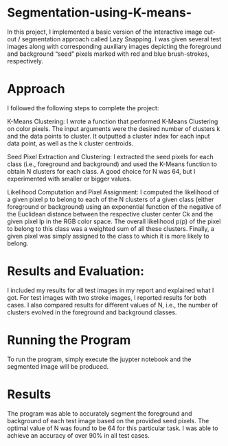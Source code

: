 # Segmentation-using-K-means-
In this project, I implemented a basic version of the interactive image cut-out / segmentation approach called Lazy Snapping. I was given several test images along with corresponding auxiliary images depicting the foreground and background “seed” pixels marked with red and blue brush-strokes, respectively. 

# Approach
I followed the following steps to complete the project:

K-Means Clustering: I wrote a function that performed K-Means Clustering on color pixels. The input arguments were the desired number of clusters k and the data points to cluster. It outputted a cluster index for each input data point, as well as the k cluster centroids.

Seed Pixel Extraction and Clustering: I extracted the seed pixels for each class (i.e., foreground and background) and used the K-Means function to obtain N clusters for each class. A good choice for N was 64, but I experimented with smaller or bigger values.

Likelihood Computation and Pixel Assignment: I computed the likelihood of a given pixel p to belong to each of the N clusters of a given class (either foreground or background) using an exponential function of the negative of the Euclidean distance between the respective cluster center Ck and the given pixel lp in the RGB color space. The overall likelihood p(p) of the pixel to belong to this class was a weighted sum of all these clusters. Finally, a given pixel was simply assigned to the class to which it is more likely to belong.

# Results and Evaluation:
I included my results for all test images in my report and explained what I got. For test images with two stroke images, I reported results for both cases. I also compared results for different values of N, i.e., the number of clusters evolved in the foreground and background classes.
# Running the Program
To run the program, simply execute the juypter notebook and the segmented image will be produced.
# Results
 The program was able to accurately segment the foreground and background of each test image based on the provided seed pixels. The optimal value of N was found to be 64 for this particular task. I was able to achieve an accuracy of over 90% in all test cases.
